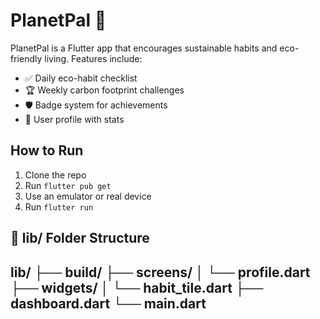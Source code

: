 # PlanetPal 🌱

PlanetPal is a Flutter app that encourages sustainable habits and eco-friendly living. Features include:

- ✅ Daily eco-habit checklist
- 🏆 Weekly carbon footprint challenges
- 🛡️ Badge system for achievements
- 👤 User profile with stats

## How to Run

1. Clone the repo
2. Run `flutter pub get`
3. Use an emulator or real device
4. Run `flutter run`

## 📁 lib/ Folder Structure

lib/
├── build/
├── screens/
│ └── profile.dart
├── widgets/
│ └── habit_tile.dart
├── dashboard.dart
└── main.dart
---

